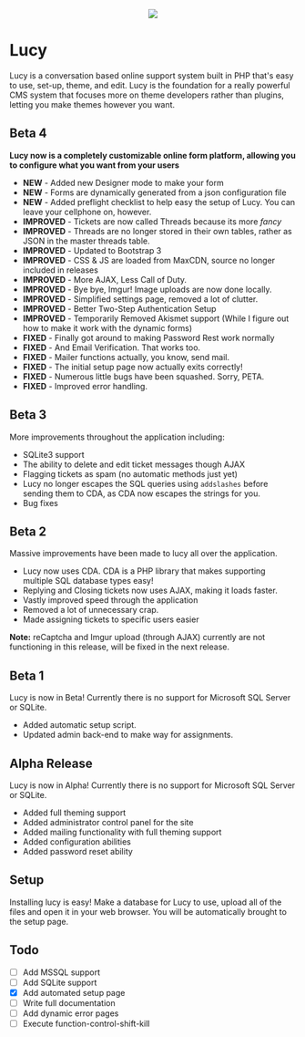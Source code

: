 <p align="center">
  <img src="https://raw.github.com/ecnepsnai/Lucy/master/lucy-themes/default/preview.jpg"/>
</p>


# Lucy

Lucy is a conversation based online support system built in PHP that's easy to use, set-up, theme, and edit.  Lucy is the foundation for a really powerful CMS system that focuses more on theme developers rather than plugins, letting you make themes however you want.

## Beta 4

**Lucy now is a completely customizable online form platform, allowing you to configure what you want from your users**

- **NEW** - Added new Designer mode to make your form
- **NEW** - Forms are dynamically generated from a json configuration file
- **NEW** - Added preflight checklist to help easy the setup of Lucy.  You can leave your cellphone on, however.
- **IMPROVED** - Tickets are now called Threads because its more *fancy*
- **IMPROVED** - Threads are no longer stored in their own tables, rather as JSON in the master threads table.
- **IMPROVED** - Updated to Bootstrap 3
- **IMPROVED** - CSS & JS are loaded from MaxCDN, source no longer included in releases
- **IMPROVED** - More AJAX, Less Call of Duty.
- **IMPROVED** - Bye bye, Imgur!  Image uploads are now done locally.
- **IMPROVED** - Simplified settings page, removed a lot of clutter.
- **IMPROVED** - Better Two-Step Authentication Setup
- **IMPROVED** - Temporarily Removed Akismet support (While I figure out how to make it work with the dynamic forms)
- **FIXED** - Finally got around to making Password Rest work normally
- **FIXED** - And Email Verification.  That works too.
- **FIXED** - Mailer functions actually, you know, send mail.
- **FIXED** - The initial setup page now actually exits correctly!
- **FIXED** - Numerous little bugs have been squashed.  Sorry, PETA.
- **FIXED** - Improved error handling.

## Beta 3

More improvements throughout the application including:

- SQLite3 support
- The ability to delete and edit ticket messages though AJAX
- Flagging tickets as spam (no automatic methods just yet)
- Lucy no longer escapes the SQL queries using `addslashes` before sending them to CDA, as CDA now escapes the strings for you.
- Bug fixes

## Beta 2

Massive improvements have been made to lucy all over the application.

- Lucy now uses CDA.  CDA is a PHP library that makes supporting multiple SQL database types easy!
- Replying and Closing tickets now uses AJAX, making it loads faster.
- Vastly improved speed through the application
- Removed a lot of unnecessary crap.
- Made assigning tickets to specific users easier

**Note:** reCaptcha and Imgur upload (through AJAX) currently are not functioning in this release, will be fixed in the next release.

## Beta 1

Lucy is now in Beta!  Currently there is no support for Microsoft SQL Server or SQLite.

- Added automatic setup script.
- Updated admin back-end to make way for assignments.

## Alpha Release

Lucy is now in Alpha!  Currently there is no support for Microsoft SQL Server or SQLite.

- Added full theming support
- Added administrator control panel for the site
- Added mailing functionality with full theming support
- Added configuration abilities
- Added password reset ability

## Setup

Installing lucy is easy! Make a database for Lucy to use, upload all of the files and open it in your web browser.  You will be automatically brought to the setup page.

## Todo

- [ ] Add MSSQL support
- [ ] Add SQLite support
- [x] Add automated setup page
- [ ] Write full documentation
- [ ] Add dynamic error pages
- [ ] Execute function-control-shift-kill
